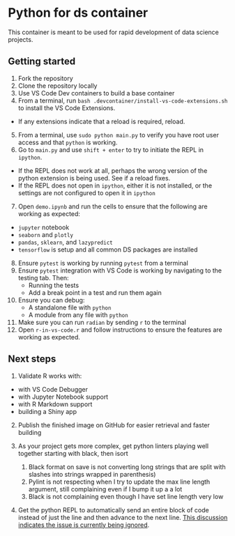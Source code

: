 <!-- markdownlint-disable MD029 -->

# Python for ds container

This container is meant to be used for rapid development of data science projects.

## Getting started

1. Fork the repository
2. Clone the repository locally
3. Use VS Code Dev containers to build a base container
4. From a terminal, run `bash .devcontainer/install-vs-code-extensions.sh` to install the VS Code Extensions.

- If any extensions indicate that a reload is required, reload.

5. From a terminal, use `sudo python main.py` to verify you have root user access and that `python` is working.
6. Go to `main.py` and use `shift + enter` to try to initiate the REPL in `ipython`.

- If the REPL does not work at all, perhaps the wrong version of the python extension is being used. See if a reload fixes.
- If the REPL does not open in `ipython`, either it is not installed, or the settings are not configured to open it in `ipython`

7. Open `demo.ipynb` and run the cells to ensure that the following are working as expected:

- `jupyter` notebook
- `seaborn` and `plotly`
- `pandas`, `sklearn`, and `lazypredict`
- `tensorflow`
  is setup and all common DS packages are installed
  
8. Ensure `pytest` is working by running `pytest` from a terminal
9. Ensure `pytest` integration with VS Code is working by navigating to the testing tab. Then:
    - Running the tests
    - Add a break point in a test and run them again
10. Ensure you can debug:
    - A standalone file with `python`
    - A module from any file with `python`
11. Make sure you can run `radian` by sending `r` to the terminal
12. Open `r-in-vs-code.r` and follow instructions to ensure the features are working as expected.

## Next steps

1. Validate R works with:

- with VS Code Debugger
- with Jupyter Notebook support
- with R Markdown support
- building a Shiny app

2. Publish the finished image on GitHub for easier retrieval and faster building

3. As your project gets more complex, get python linters playing well together starting with black, then isort
   1. Black format on save is not converting long strings that are split with slashes into strings wrapped in parenthesis)
   2. Pylint is not respecting when I try to update the max line length argument, still complaining even if I bump it up a a lot
   3. Black is not complaining even though I have set line length very low
4. Get the python REPL to automatically send an entire block of code instead of just the line and then advance to the next line. [This discussion indicates the issue is currently being ignored](https://github.com/microsoft/vscode-python/issues/18105).
